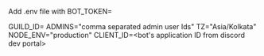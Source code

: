 Add .env file with 
BOT_TOKEN=<your token>

GUILD_ID=<your intended server>
ADMINS="comma separated admin user Ids"
TZ="Asia/Kolkata"
NODE_ENV="production"
CLIENT_ID=<bot's application ID from discord dev portal>
